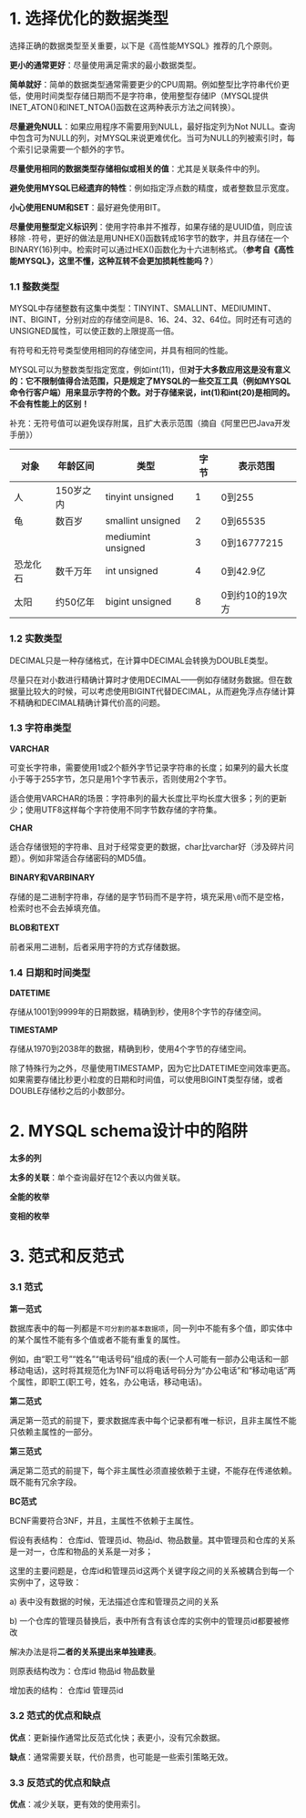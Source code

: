 # 1. 选择优化的数据类型

选择正确的数据类型至关重要，以下是《高性能MYSQL》推荐的几个原则。

**更小的通常更好**：尽量使用满足需求的最小数据类型。

**简单就好**：简单的数据类型通常需要更少的CPU周期。例如整型比字符串代价更低，使用时间类型存储日期而不是字符串，使用整型存储IP（MYSQL提供INET_ATON()和INET_NTOA()函数在这两种表示方法之间转换）。

**尽量避免NULL**：如果应用程序不需要用到NULL，最好指定列为Not NULL。查询中包含可为NULL的列，对MYSQL来说更难优化。当可为NULL的列被索引时，每个索引记录需要一个额外的字节。

**尽量使用相同的数据类型存储相似或相关的值**：尤其是关联条件中的列。

**避免使用MYSQL已经遗弃的特性**：例如指定浮点数的精度，或者整数显示宽度。

**小心使用ENUM和SET**：最好避免使用BIT。

**尽量使用整型定义标识列**：使用字符串并不推荐，如果存储的是UUID值，则应该移除 `-`符号，更好的做法是用UNHEX()函数转成16字节的数字，并且存储在一个BINARY(16)列中。检索时可以通过HEX()函数化为十六进制格式。（**参考自《高性能MYSQL》，这里不懂，这种互转不会更加损耗性能吗？**）



### 1.1 整数类型

MYSQL中存储整数有这集中类型：TINYINT、SMALLINT、MEDIUMINT、INT、BIGINT，分别对应的存储空间是8、16、24、32、64位。同时还有可选的UNSIGNED属性，可以使正数的上限提高一倍。

有符号和无符号类型使用相同的存储空间，并具有相同的性能。

MYSQL可以为整数类型指定宽度，例如int(11)，但**对于大多数应用这是没有意义的：它不限制值得合法范围，只是规定了MYSQL的一些交互工具（例如MYSQL命令行客户端）用来显示字符的个数。对于存储来说，int(1)和int(20)是相同的。不会有性能上的区别！**

补充：无符号值可以避免误存附属，且扩大表示范围（摘自《阿里巴巴Java开发手册》）

| 对象     | 年龄区间  | 类型               | 字节 | 表示范围        |
| -------- | --------- | ------------------ | ---- | --------------- |
| 人       | 150岁之内 | tinyint unsigned   | 1    | 0到255          |
| 龟       | 数百岁    | smallint unsigned  | 2    | 0到65535        |
|          |           | mediumint unsigned | 3    | 0到16777215     |
| 恐龙化石 | 数千万年  | int unsigned       | 4    | 0到42.9亿       |
| 太阳     | 约50亿年  | bigint unsigned    | 8    | 0到约10的19次方 |

### 1.2 实数类型

DECIMAL只是一种存储格式，在计算中DECIMAL会转换为DOUBLE类型。

尽量只在对小数进行精确计算时才使用DECIMAL——例如存储财务数据。但在数据量比较大的时候，可以考虑使用BIGINT代替DECIMAL，从而避免浮点存储计算不精确和DECIMAL精确计算代价高的问题。

### 1.3 字符串类型

**VARCHAR**

可变长字符串，需要使用1或2个额外字节记录字符串的长度；如果列的最大长度小于等于255字节，怎只是用1个字节表示，否则使用2个字节。

适合使用VARCHAR的场景：字符串列的最大长度比平均长度大很多；列的更新少；使用UTF8这样每个字符使用不同字节数存储的字符集。

**CHAR**

适合存储很短的字符串、且对于经常变更的数据，char比varchar好（涉及碎片问题）。例如非常适合存储密码的MD5值。

**BINARY和VARBINARY**

存储的是二进制字符串，存储的是字节码而不是字符，填充采用`\0`而不是空格，检索时也不会去掉填充值。

**BLOB和TEXT**

前者采用二进制，后者采用字符的方式存储数据。



### 1.4 日期和时间类型

**DATETIME**

存储从1001到9999年的日期数据，精确到秒，使用8个字节的存储空间。

**TIMESTAMP**

存储从1970到2038年的数据，精确到秒，使用4个字节的存储空间。

除了特殊行为之外，尽量使用TIMESTAMP，因为它比DATETIME空间效率更高。如果需要存储比秒更小粒度的日期和时间值，可以使用BIGINT类型存储，或者DOUBLE存储秒之后的小数部分。



# 2. MYSQL schema设计中的陷阱

**太多的列**

**太多的关联**：单个查询最好在12个表以内做关联。

**全能的枚举**

**变相的枚举**



# 3. 范式和反范式

### 3.1 范式
**第一范式**

数据库表中的每一列都是`不可分割的基本数据项`，同一列中不能有多个值，即实体中的某个属性不能有多个值或者不能有重复的属性。

例如，由“职工号”“姓名”“电话号码”组成的表(一个人可能有一部办公电话和一部移动电话)，这时将其规范化为1NF可以将电话号码分为“办公电话”和“移动电话”两个属性，即职工(职工号，姓名，办公电话，移动电话)。

**第二范式**

满足第一范式的前提下，要求数据库表中每个记录都有唯一标识，且非主属性不能只依赖主属性的一部分。

**第三范式**

满足第二范式的前提下，每个非主属性必须直接依赖于主键，不能存在传递依赖。既不能有冗余字段。

**BC范式**

BCNF需要符合3NF，并且，主属性不依赖于主属性。

假设有表结构： 仓库id、管理员id、物品id、物品数量。其中管理员和仓库的关系是一对一，仓库和物品的关系是一对多；

这里的主要问题是，仓库id和管理员id这两个关键字段之间的关系被耦合到每一个实例中了，这导致：

a) 表中没有数据的时候，无法描述仓库和管理员之间的关系

b) 一个仓库的管理员替换后，表中所有含有该仓库的实例中的管理员id都要被修改



解决办法是将**二者的关系提出来单独建表**。

则原表结构改为：仓库id   物品id    物品数量

增加表的结构： 仓库id     管理员id



### 3.2 范式的优点和缺点

**优点**：更新操作通常比反范式化快；表更小，没有冗余数据。

**缺点**：通常需要关联，代价昂贵，也可能是一些索引策略无效。

### 3.3 反范式的优点和缺点

**优点**：减少关联，更有效的使用索引。
